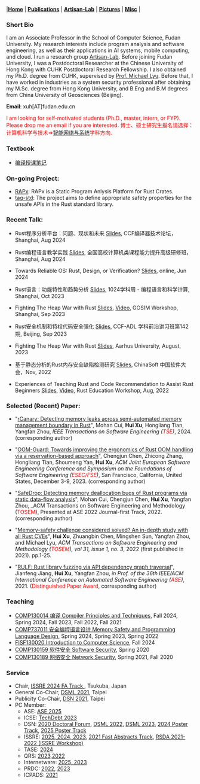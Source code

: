 |[<b>Home</b>](https://hxuhack.github.io/) | [<b>Publications</b>](publication/list) | [<b>Artisan-Lab</b>](lab/page) | [<b>Pictures</b>](photo/page) | [<b>Misc</b>](misc/list) |

### Short Bio
I am an Associate Professor in the School of Computer Science, Fudan University. My research interests include program analysis and software engineering, as well as their applications in AI systems, mobile computing, and cloud. I run a research group [Artisan-Lab](lab/page). Before joining Fudan University, I was a Postdoctoral Researcher at the Chinese University of Hong Kong with CUHK Postdoctoral Research Fellowship. I also obtained my Ph.D. degree from CUHK, supervised by [Prof. Michael Lyu](http://www.cse.cuhk.edu.hk/lyu/). Before that, I have worked in industries as a system security professional after obtaining my M.Sc. degree from Hong Kong University, and B.Eng and B.M degrees from China University of Geosciences (Beijing).

**Email**: xuh[AT]fudan.edu.cn	

<span style="color: red"> I am looking for self-motivated students (Ph.D., master, intern, or FYP). Please drop me an email if you are interested. </span>
<span style="color: red"> 博士、硕士研究生报名请选择：计算机科学与技术=>[智能网络与系统](https://cs.fudan.edu.cn/16/3f/c24277a267839/page.htm)学科方向. </span>

### Textbook

- [编译授课笔记](book/编译授课笔记v1.0.pdf)

### On-going Project:

- [RAPx](https://github.com/Artisan-Lab/RAPx): RAPx is a Static Program Anlysis Platform for Rust Crates.
- [tag-std](https://github.com/Artisan-Lab/tag-std): The project aims to define appropriate safety properties for the unsafe APIs in the Rust standard library.

### Recent Talk:

- Rust程序分析平台：问题、现状和未来 [Slides](talks/202408-RAP.pdf), CCF编译器技术论坛，Shanghai, Aug 2024

- Rust编程语言教学实践 [Slides](talks/202408-Rust编程语言教学实践.pdf), 全国高校计算机类课程能力提升高级研修班，Shanghai, Aug 2024

- Towards Reliable OS: Rust, Design, or Verification? [Slides](talks/202406-RustSysVerification.pdf), online, Jun 2024

- Rust语言：功能特性和趋势分析 [Slides](talks/20231029-RustSci.pdf), 1024学科周 - 编程语言和科学计算, Shanghai, Oct 2023

- Fighting The Heap War with Rust [Slides](talks/20230924-GOSIM-HeapWar.pdf), [Video](https://www.bilibili.com/video/BV1kh4y1B7mX/), GOSIM Workshop, Shanghai, Sep 2023

- Rust安全机制和特权代码安全强化 [Slides](talks/20230917-ADL-UnsafeRust.pdf), CCF-ADL 学科前沿讲习班第142期, Beijing, Sep 2023

- Fighting The Heap War with Rust [Slides](talks/20230817-Aarhus-HeapWar.pdf), Aarhus University, August, 2023

- 基于静态分析的Rust内存安全缺陷检测研究 [Slides](talks/ChinaSoft2022-Hui.pdf), ChinaSoft 中国软件大会，Nov, 2022 

- Experiences of Teaching Rust and Code Recommendation to Assist Rust Beginners [Slides](talks/Xu-RustEdu-2022.pdf), [Video](https://www.youtube.com/watch?v=HchiXcBK4Gg), Rust Education Workshop, Aug, 2022 

### Selected (Recent) Paper:

- "[rCanary: Detecting memory leaks across semi-automated memory management boundary in Rust](https://orcid.org/0000-0003-2465-8627)", Mohan Cui, **Hui Xu**, Hongliang Tian, Yangfan Zhou, _IEEE Transactions on Software Engineering (<span style="color: red">TSE</span>)_, 2024. (corresponding author)

- "[OOM-Guard: Towards improving the ergonomics of Rust OOM handling via a reservation-based approach](https://dl.acm.org/doi/10.1145/3611643.3616303)", Chengjun Chen, Zhicong Zhang, Hongliang Tian, Shoumeng Yan, **Hui Xu**, _ACM Joint European Software Engineering Conference and Symposium on the Foundations of Software Engineering (<span style="color: red">ESEC/FSE</span>)_, San Francisco, California, United States, December 3-9, 2023. (corresponding author)
 
- "[SafeDrop: Detecting memory deallocation bugs of Rust programs via static data-flow analysis](https://dl.acm.org/doi/10.1145/3542948)", Mohan Cui, Chengjun Chen, **Hui Xu**, Yangfan Zhou, _ACM Transactions on Software Engineering and Methodology (<span style="color: red">TOSEM</span>), Presented at ASE 2022 Journal-first Track, 2022. (corresponding author)

- "[Memory-safety challenge considered solved? An in-depth study with all Rust CVEs](https://dl.acm.org/doi/10.1145/3466642)", **Hui Xu**, Zhuangbin Chen, Mingshen Sun, Yangfan Zhou, and Michael Lyu, _ACM Transactions on Software Engineering and Methodology (<span style="color: red">TOSEM</span>), vol 31, issue 1, no. 3_, 2022 (first published in 2021). pp.1-25.

- "[RULF: Rust library fuzzing via API dependency graph traversal](https://ieeexplore.ieee.org/abstract/document/9678813)", Jianfeng Jiang, **Hui Xu**, Yangfan Zhou, _in Prof. of the 36th IEEE/ACM International Conference on Automated Software Engineering (<span style="color: red">ASE</span>)_, 2021. (<span style="color: red">Distinguished Paper Award</span>, corresponding author)

###  Teaching

- [COMP130014 编译 Compiler Principles and Techniques](https://github.com/hxuhack/course_compiler), Fall 2024, Spring 2024, Fall 2023, Fall 2022, Fall 2021
- [COMP737011 安全编程语言设计 Memory Safety and Programming Language Design](https://github.com/hxuhack/course_safepl), Spring 2024, Spring 2023, Spring 2022 
- [FISF130020 Introduction to Computer Science](https://github.com/hxuhack/intro2cs), Fall 2024
- [COMP130159 软件安全 Software Security](lecture/softwaresec), Spring 2020
- [COMP130189 网络安全 Network Security](lecture/networksec), Spring 2021, Fall 2020


### Service

* Chair, [ISSRE 2024 FA Track ](https://issre.github.io/2024/), Tsukuba, Japan
* General Co-Chair, [DSML 2021](https://dependablesecureml.github.io/2021/index.html), Taipei
* Publicity Co-Chair, [DSN 2021](http://dsn2021.ntu.edu.tw), Taipei
* PC Member:
  * ASE: [ASE 2025](https://conf.researchr.org/home/ase-2025) 
  * ICSE: [TechDebt 2023](https://conf.researchr.org/home/TechDebt-2023)
  * DSN: [2020 Doctoral Forum](https://dsn2020.webs.upv.es/final-program/doctoral-forum/), [DSML 2022](https://dependablesecureml.github.io/2022/index.html), [DSML 2023](https://dependablesecureml.github.io), [2024 Poster Track](https://dsn2024uq.github.io/cfposter.html), [2025 Poster Track](https://dsn2025.github.io/cfposter.html)
  * ISSRE: [2025, 2024, 2023](https://issre.net), [2021 Fast Abstracts Track](https://issre.net), [RSDA 2021-2022 (ISSRE Workshop)](https://sites.google.com/view/rsda2021)
  * TASE: [2024](https://tase2024.github.io)
  * QRS: [2023,2022](https://qrs22.techconf.org)
  * Internetware: [2025, 2023](https://conf.researchr.org/home/internetware-2023/)
  * PRDC: [2022](https://prdc.dependability.org/PRDC2022/), [2023](https://prdc.dependability.org/PRDC2023/)
  * ICPADS: [2021](http://ieee-icpads.net/2021/index.html)
